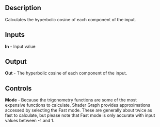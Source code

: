 ## Description
Calculates the hyperbolic cosine of each component of the input.

## Inputs
**In** - Input value

## Output
**Out** - The hyperbolic cosine of each component of the input.

## Controls
**Mode** - Because the trigonometry functions are some of the most expensive functions to calculate, Shader Graph provides approximations accessed by selecting the Fast mode. These are generally about twice as fast to calculate, but please note that Fast mode is only accurate with input values between -1 and 1.